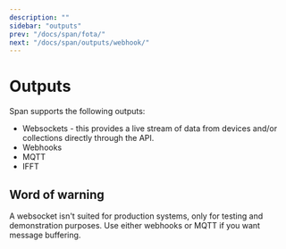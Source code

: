 ```yaml
---
description: ""
sidebar: "outputs"
prev: "/docs/span/fota/"
next: "/docs/span/outputs/webhook/"
---
```


# Outputs

Span supports the following outputs:

- Websockets - this provides a live stream of data from devices and/or collections directly through the API.
- Webhooks
- MQTT
- IFFT

## Word of warning

A websocket isn't suited for production systems, only for testing and demonstration purposes. Use either webhooks or MQTT if you want message buffering.
